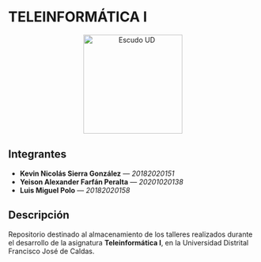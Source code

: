 # TELEINFORMÁTICA I

<p align="center">
  <img src="https://github.com/user-attachments/assets/2a0accd5-60e7-4c80-80f2-6c001a051e9d" alt="Escudo UD" width="200">
</p>

## Integrantes

- **Kevin Nicolás Sierra González** — *20182020151*  
- **Yeison Alexander Farfán Peralta** — *20201020138*  
- **Luis Miguel Polo** — *20182020158*

## Descripción

Repositorio destinado al almacenamiento de los talleres realizados durante el desarrollo de la asignatura **Teleinformática I**, en la Universidad Distrital Francisco José de Caldas.
